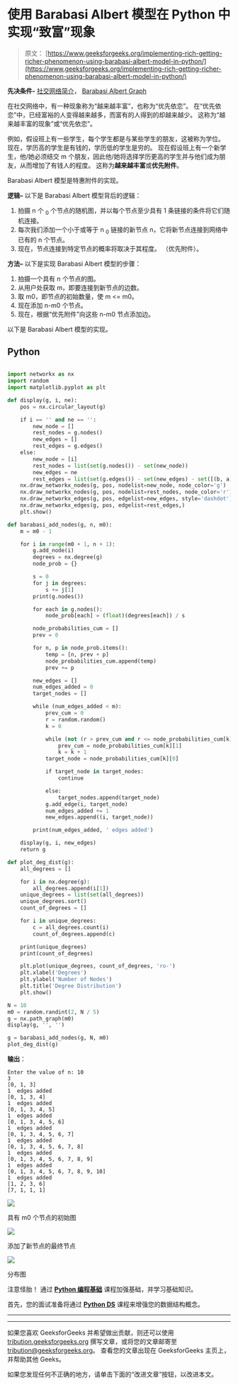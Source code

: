 # 使用 Barabasi Albert 模型在 Python 中实现“致富”现象

> 原文： [https://www.geeksforgeeks.org/implementing-rich-getting-richer-phenomenon-using-barabasi-albert-model-in-python/](https://www.geeksforgeeks.org/implementing-rich-getting-richer-phenomenon-using-barabasi-albert-model-in-python/)

**先决条件-** [社交网络简介](https://www.geeksforgeeks.org/introduction-to-social-networks-using-networkx-in-python/)， [Barabasi Albert Graph](https://www.geeksforgeeks.org/barabasi-albert-graph-scale-free-models/)

在社交网络中，有一种现象称为“越来越丰富”，也称为“优先依恋”。 在“优先依恋”中，已经富裕的人变得越来越多，而富有的人得到的却越来越少。 这称为“越​​来越丰富的现象”或“优先依恋”。

例如，假设班上有一些学生，每个学生都是与某些学生的朋友，这被称为学位。 现在，学历高的学生是有钱的，学历低的学生是穷的。 现在假设班上有一个新学生，他/她必须结交 m 个朋友，因此他/她将选择学历更高的学生并与他们成为朋友，从而增加了有钱人的程度。 这称为**越来越丰富**或**优先附件**。

Barabasi Albert 模型是特惠附件的实现。

**逻辑–** 以下是 Barabasi Albert 模型背后的逻辑：

1.  拍摄 n 个 <sub>0</sub> 个节点的随机图，并以每个节点至少具有 1 条链接的条件将它们随机连接。
2.  每次我们添加一个小于或等于 n <sub>0</sub> 链接的新节点 n，它将新节点连接到网络中已有的 n 个节点。
3.  现在，节点连接到特定节点的概率将取决于其程度。 （优先附件）。

**方法–** 以下是实现 Barabasi Albert 模型的步骤：

1.  拍摄一个具有 n 个节点的图。
2.  从用户处获取 m，即要连接到新节点的边数。
3.  取 m0，即节点的初始数量，使 m <= m0。
4.  现在添加 n-m0 个节点。
5.  现在，根据“优先附件”向这些 n-m0 节点添加边。

以下是 Barabasi Albert 模型的实现。

## Python

```py

import networkx as nx 
import random 
import matplotlib.pyplot as plt 

def display(g, i, ne): 
    pos = nx.circular_layout(g) 

    if i == '' and ne == '': 
        new_node = [] 
        rest_nodes = g.nodes() 
        new_edges = [] 
        rest_edges = g.edges() 
    else: 
        new_node = [i] 
        rest_nodes = list(set(g.nodes()) - set(new_node)) 
        new_edges = ne 
        rest_edges = list(set(g.edges()) - set(new_edges) - set([(b, a) for (a, b) in new_edges])) 
    nx.draw_networkx_nodes(g, pos, nodelist=new_node, node_color='g') 
    nx.draw_networkx_nodes(g, pos, nodelist=rest_nodes, node_color='r') 
    nx.draw_networkx_edges(g, pos, edgelist=new_edges, style='dashdot') 
    nx.draw_networkx_edges(g, pos, edgelist=rest_edges,) 
    plt.show() 

def barabasi_add_nodes(g, n, m0): 
    m = m0 - 1

    for i in range(m0 + 1, n + 1): 
        g.add_node(i) 
        degrees = nx.degree(g) 
        node_prob = {} 

        s = 0
        for j in degrees: 
            s += j[1] 
        print(g.nodes()) 

        for each in g.nodes(): 
            node_prob[each] = (float)(degrees[each]) / s 

        node_probabilities_cum = [] 
        prev = 0

        for n, p in node_prob.items(): 
            temp = [n, prev + p] 
            node_probabilities_cum.append(temp) 
            prev += p 

        new_edges = [] 
        num_edges_added = 0
        target_nodes = [] 

        while (num_edges_added < m): 
            prev_cum = 0
            r = random.random() 
            k = 0

            while (not (r > prev_cum and r <= node_probabilities_cum[k][1])): 
                prev_cum = node_probabilities_cum[k][1] 
                k = k + 1
            target_node = node_probabilities_cum[k][0] 

            if target_node in target_nodes: 
                continue

            else: 
                target_nodes.append(target_node) 
            g.add_edge(i, target_node) 
            num_edges_added += 1
            new_edges.append((i, target_node)) 

        print(num_edges_added, ' edges added') 

    display(g, i, new_edges) 
    return g 

def plot_deg_dist(g): 
    all_degrees = [] 

    for i in nx.degree(g): 
        all_degrees.append(i[1]) 
    unique_degrees = list(set(all_degrees)) 
    unique_degrees.sort() 
    count_of_degrees = [] 

    for i in unique_degrees: 
        c = all_degrees.count(i) 
        count_of_degrees.append(c) 

    print(unique_degrees) 
    print(count_of_degrees) 

    plt.plot(unique_degrees, count_of_degrees, 'ro-') 
    plt.xlabel('Degrees') 
    plt.ylabel('Number of Nodes') 
    plt.title('Degree Distribution') 
    plt.show() 

N = 10
m0 = random.randint(2, N / 5) 
g = nx.path_graph(m0) 
display(g, '', '') 

g = barabasi_add_nodes(g, N, m0) 
plot_deg_dist(g)

```

**输出**：

```
Enter the value of n: 10
3
[0, 1, 3]
1  edges added
[0, 1, 3, 4]
1  edges added
[0, 1, 3, 4, 5]
1  edges added
[0, 1, 3, 4, 5, 6]
1  edges added
[0, 1, 3, 4, 5, 6, 7]
1  edges added
[0, 1, 3, 4, 5, 6, 7, 8]
1  edges added
[0, 1, 3, 4, 5, 6, 7, 8, 9]
1  edges added
[0, 1, 3, 4, 5, 6, 7, 8, 9, 10]
1  edges added
[1, 2, 3, 6]
[7, 1, 1, 1]

```

![](img/6f0c364c96cdd045185af31492e2b435.png)

具有 m0 个节点的初始图

![](img/1a8637888e1d2f8b2e7a5008f2f6345c.png)

添加了新节点的最终节点

![](img/4014ea5a97369806f96a4d6d341a95de.png)

分布图

注意怪胎！ 通过 [**Python 编程基础**](https://practice.geeksforgeeks.org/courses/Python-Foundation?utm_source=geeksforgeeks&utm_medium=article&utm_campaign=GFG_Article_Bottom_Python_Foundation) 课程加强基础，并学习基础知识。

首先，您的面试准备将通过 [**Python DS**](https://practice.geeksforgeeks.org/courses/Data-Structures-With-Python?utm_source=geeksforgeeks&utm_medium=article&utm_campaign=GFG_Article_Bottom_Python_DS) 课程来增强您的数据结构概念。

* * *

* * *

如果您喜欢 GeeksforGeeks 并希望做出贡献，则还可以使用 [tribution.geeksforgeeks.org](https://contribute.geeksforgeeks.org/) 撰写文章，或将您的文章邮寄至 tribution@geeksforgeeks.org。 查看您的文章出现在 GeeksforGeeks 主页上，并帮助其他 Geeks。

如果您发现任何不正确的地方，请单击下面的“改进文章”按钮，以改进本文。